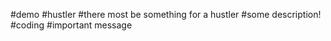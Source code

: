 #demo 
#hustler
#there most be something for a hustler
#some  description!
#coding
#important message
